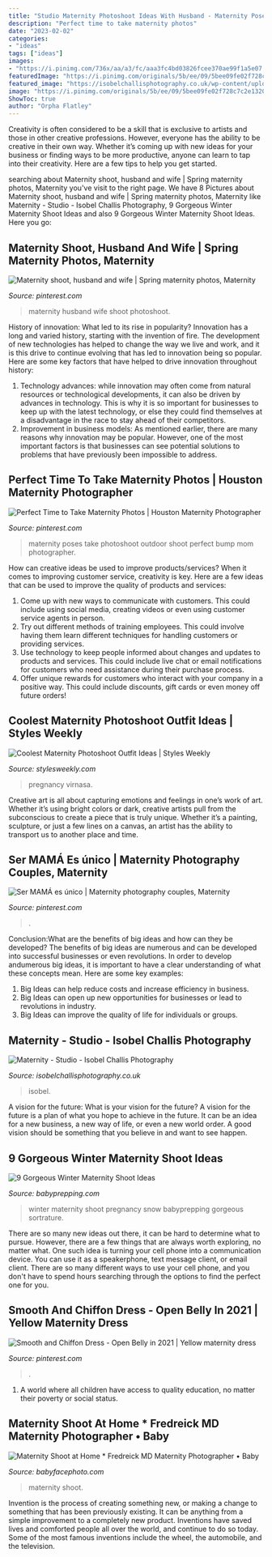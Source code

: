 ```yaml
---
title: "Studio Maternity Photoshoot Ideas With Husband - Maternity Poses Take Photoshoot Outdoor Shoot Perfect Bump Mom Photographer"
description: "Perfect time to take maternity photos"
date: "2023-02-02"
categories:
- "ideas"
tags: ["ideas"]
images:
- "https://i.pinimg.com/736x/aa/a3/fc/aaa3fc4bd03826fcee370ae99f1a5e07.jpg"
featuredImage: "https://i.pinimg.com/originals/5b/ee/09/5bee09fe02f728c7c2e13203796430fe.jpg"
featured_image: "https://isobelchallisphotography.co.uk/wp-content/uploads/2019/04/RebeccaM-12.jpg"
image: "https://i.pinimg.com/originals/5b/ee/09/5bee09fe02f728c7c2e13203796430fe.jpg"
ShowToc: true
author: "Orpha Flatley"
---
```



Creativity is often considered to be a skill that is exclusive to artists and those in other creative professions. However, everyone has the ability to be creative in their own way. Whether it’s coming up with new ideas for your business or finding ways to be more productive, anyone can learn to tap into their creativity. Here are a few tips to help you get started.

	

		
searching about Maternity shoot, husband and wife | Spring maternity photos, Maternity you've visit to the right page. We have 8 Pictures about Maternity shoot, husband and wife | Spring maternity photos, Maternity like Maternity - Studio - Isobel Challis Photography, 9 Gorgeous Winter Maternity Shoot Ideas and also 9 Gorgeous Winter Maternity Shoot Ideas. Here you go:
		
    
## Maternity Shoot, Husband And Wife | Spring Maternity Photos, Maternity

<img loading=lazy src="https://i.pinimg.com/originals/37/49/39/3749399676fc3bd0e50c48cefa4a4dc2.jpg" onerror="this.onerror=null;this.src='https://tse2.mm.bing.net/th?id=OIP.W8IxQP_mwQsuPlVCdSysEwHaLH&amp;pid=15.1';" alt="Maternity shoot, husband and wife | Spring maternity photos, Maternity">

_Source: pinterest.com_

>maternity husband wife shoot photoshoot. 

	

History of innovation: What led to its rise in popularity?
Innovation has a long and varied history, starting with the invention of fire. The development of new technologies has helped to change the way we live and work, and it is this drive to continue evolving that has led to innovation being so popular. Here are some key factors that have helped to drive innovation throughout history: 
1) Technology advances: while innovation may often come from natural resources or technological developments, it can also be driven by advances in technology. This is why it is so important for businesses to keep up with the latest technology, or else they could find themselves at a disadvantage in the race to stay ahead of their competitors. 
2) Improvement in business models: As mentioned earlier, there are many reasons why innovation may be popular. However, one of the most important factors is that businesses can see potential solutions to problems that have previously been impossible to address.

    
## Perfect Time To Take Maternity Photos | Houston Maternity Photographer

<img loading=lazy src="https://i.pinimg.com/736x/aa/a3/fc/aaa3fc4bd03826fcee370ae99f1a5e07.jpg" onerror="this.onerror=null;this.src='https://tse1.mm.bing.net/th?id=OIP.0TE3_-zwvKTtUjkeOifyHQHaQD&amp;pid=15.1';" alt="Perfect Time to Take Maternity Photos | Houston Maternity Photographer">

_Source: pinterest.com_

>maternity poses take photoshoot outdoor shoot perfect bump mom photographer. 

	

How can creative ideas be used to improve products/services?
When it comes to improving customer service, creativity is key. Here are a few ideas that can be used to improve the quality of products and services: 
1. Come up with new ways to communicate with customers. This could include using social media, creating videos or even using customer service agents in person.
2. Try out different methods of training employees. This could involve having them learn different techniques for handling customers or providing services.
3. Use technology to keep people informed about changes and updates to products and services. This could include live chat or email notifications for customers who need assistance during their purchase process.
4. Offer unique rewards for customers who interact with your company in a positive way. This could include discounts, gift cards or even money off future orders!

    
## Coolest Maternity Photoshoot Outfit Ideas | Styles Weekly

<img loading=lazy src="https://www.stylesweekly.com/wp-content/uploads/2021/03/coolest-maternity-photoshoot-outfit-ideas-6049668d6bafd.jpg" onerror="this.onerror=null;this.src='https://tse3.mm.bing.net/th?id=OIP.burOYC8BfPhuZeT89uAoYgHaJQ&amp;pid=15.1';" alt="Coolest Maternity Photoshoot Outfit Ideas | Styles Weekly">

_Source: stylesweekly.com_

>pregnancy virnasa. 

	

Creative art is all about capturing emotions and feelings in one’s work of art. Whether it’s using bright colors or dark, creative artists pull from the subconscious to create a piece that is truly unique. Whether it’s a painting, sculpture, or just a few lines on a canvas, an artist has the ability to transport us to another place and time.

    
## Ser MAMÁ Es único | Maternity Photography Couples, Maternity

<img loading=lazy src="https://i.pinimg.com/originals/5b/ee/09/5bee09fe02f728c7c2e13203796430fe.jpg" onerror="this.onerror=null;this.src='https://tse2.mm.bing.net/th?id=OIP.Cn5OFZe10OU2BN1CPgwoiAHaJI&amp;pid=15.1';" alt="Ser MAMÁ es único | Maternity photography couples, Maternity">

_Source: pinterest.com_

>. 

	

Conclusion:What are the benefits of big ideas and how can they be developed?
The benefits of big ideas are numerous and can be developed into successful businesses or even revolutions. In order to develop andumerous big ideas, it is important to have a clear understanding of what these concepts mean. Here are some key examples: 
1. Big Ideas can help reduce costs and increase efficiency in business. 
2. Big Ideas can open up new opportunities for businesses or lead to revolutions in industry. 
3. Big Ideas can improve the quality of life for individuals or groups.

    
## Maternity - Studio - Isobel Challis Photography

<img loading=lazy src="https://isobelchallisphotography.co.uk/wp-content/uploads/2019/04/RebeccaM-12.jpg" onerror="this.onerror=null;this.src='https://tse2.mm.bing.net/th?id=OIP.5ndjPzVD_PSQysoQ5ZLI2QHaLH&amp;pid=15.1';" alt="Maternity - Studio - Isobel Challis Photography">

_Source: isobelchallisphotography.co.uk_

>isobel. 

	

A vision for the future: What is your vision for the future?
A vision for the future is a plan of what you hope to achieve in the future. It can be an idea for a new business, a new way of life, or even a new world order. A good vision should be something that you believe in and want to see happen.

    
## 9 Gorgeous Winter Maternity Shoot Ideas

<img loading=lazy src="https://www.babyprepping.com/wp-content/uploads/2015/11/winter-pregnancy21.jpg" onerror="this.onerror=null;this.src='https://tse1.mm.bing.net/th?id=OIP.ORoxM9IruMJodWsoMA1-nQHaJ6&amp;pid=15.1';" alt="9 Gorgeous Winter Maternity Shoot Ideas">

_Source: babyprepping.com_

>winter maternity shoot pregnancy snow babyprepping gorgeous sortrature. 

	

There are so many new ideas out there, it can be hard to determine what to pursue. However, there are a few things that are always worth exploring, no matter what. One such idea is turning your cell phone into a communication device. You can use it as a speakerphone, text message client, or email client. There are so many different ways to use your cell phone, and you don't have to spend hours searching through the options to find the perfect one for you.

    
## Smooth And Chiffon Dress - Open Belly In 2021 | Yellow Maternity Dress

<img loading=lazy src="https://i.pinimg.com/736x/a5/fe/e1/a5fee1697d03c7a34d2cf567112224eb.jpg" onerror="this.onerror=null;this.src='https://tse2.mm.bing.net/th?id=OIP.UJ18TY0Bhcn44hXA5KSA3QHaLL&amp;pid=15.1';" alt="Smooth and Chiffon Dress - Open Belly in 2021 | Yellow maternity dress">

_Source: pinterest.com_

>. 

	

1. A world where all children have access to quality education, no matter their poverty or social status. 

    
## Maternity Shoot At Home * Fredreick MD Maternity Photographer • Baby

<img loading=lazy src="https://secureservercdn.net/198.71.233.47/k75.643.myftpupload.com/wp-content/uploads/2013/08/LR-190727-2e1.jpg?time=1611281926" onerror="this.onerror=null;this.src='https://tse2.mm.bing.net/th?id=OIP.3-fjM5D897WYFrP-c84oDQHaLF&amp;pid=15.1';" alt="Maternity Shoot at Home * Fredreick MD Maternity Photographer • Baby">

_Source: babyfacephoto.com_

>maternity shoot. 

	

Invention is the process of creating something new, or making a change to something that has been previously existing. It can be anything from a simple improvement to a completely new product. Inventions have saved lives and comforted people all over the world, and continue to do so today. Some of the most famous inventions include the wheel, the automobile, and the television.

